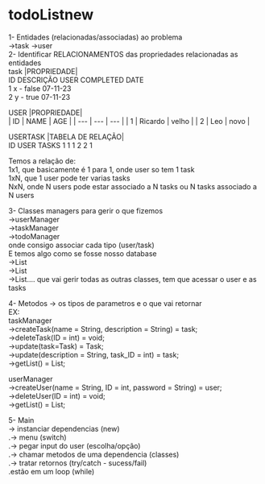 # todoListnew
1- Entidades (relacionadas/associadas) ao problema <br>
->task ->user <br>
2- Identificar RELACIONAMENTOS das propriedades relacionadas as entidades <br>
task |PROPRIEDADE| <br>
ID   DESCRIÇÃO    USER    COMPLETED    DATE <br>
1      x            -       false      07-11-23 <br>
2      y            -      true        07-11-23 <br>

USER |PROPRIEDADE| <br>
| ID | NAME | AGE |
| --- | --- | --- |
| 1 | Ricardo | velho |
| 2 | Leo | novo |


USERTASK |TABELA DE RELAÇÃO| <br>
ID  USER  TASKS 
1     1     1 
2     2     1 

Temos a relação de: <br>
1x1, que basicamente é 1 para 1, onde user so tem 1 task <br>
1xN, que 1 user pode ter varias tasks <br>
NxN, onde N users pode estar associado a N tasks ou N tasks associado a N users <br>

3- Classes managers para gerir o que fizemos <br>
->userManager <br>
->taskManager <br>
->todoManager <br>
onde consigo associar cada tipo (user/task) <br>
E temos algo como se fosse nosso database <br>
->List<User> <br>
->List<Task> <br>
->List<UserTask>.... que vai gerir todas as outras classes, tem que acessar o user e as tasks <br>

4- Metodos -> os tipos de parametros e o que vai retornar <br>
EX: <br>
taskManager <br>
->createTask(name = String, description = String) = task; <br>
->deleteTask(ID = int) = void; <br>
->update(task=Task) = Task; <br>
->update(description = String, task_ID = int) = task; <br>
->getList() = List<task>; <br>


userManager <br>
->createUser(name = String, ID = int, password = String) = user; <br>
->deleteUser(ID = int) = void; <br>
->getList() = List<User>; <br>


5- Main <br>
-> instanciar dependencias (new) <br>
.-> menu (switch) <br>
.-> pegar input do user (escolha/opção) <br>
.-> chamar metodos de uma dependencia (classes) <br>
.-> tratar retornos (try/catch - sucess/fail) <br>
.estão em um loop (while) <br>
